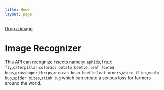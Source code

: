```yaml
---
title: Home
layout: page
---
```


[Drop a image](insect-recognizer.html)

# Image Recognizer 
This API can recognize insects namely: `aphids`,`fruit fly`,`caterpillar`,`colorado potato beetle`, `leaf footed bugs`,`grasshoper`,`thrips`,`mexican bean beetle`,`leaf miners`,`white flies`,`mealy bug`,`spider mites`,`stink bug` which can create a serious loss for farmers around the world.



